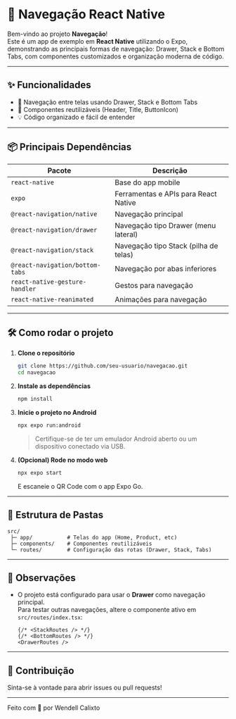 # 🚀 Navegação React Native

Bem-vindo ao projeto **Navegação**!  
Este é um app de exemplo em **React Native** utilizando o Expo, demonstrando as principais formas de navegação: Drawer, Stack e Bottom Tabs, com componentes customizados e organização moderna de código.

---

## ✨ Funcionalidades

- 📱 Navegação entre telas usando Drawer, Stack e Bottom Tabs  
- 🧩 Componentes reutilizáveis (Header, Title, ButtonIcon)
- 💡 Código organizado e fácil de entender

---

## 📦 Principais Dependências

| Pacote                           | Descrição                                   |
|-----------------------------------|---------------------------------------------|
| `react-native`                    | Base do app mobile                          |
| `expo`                            | Ferramentas e APIs para React Native        |
| `@react-navigation/native`        | Navegação principal                         |
| `@react-navigation/drawer`        | Navegação tipo Drawer (menu lateral)        |
| `@react-navigation/stack`         | Navegação tipo Stack (pilha de telas)       |
| `@react-navigation/bottom-tabs`   | Navegação por abas inferiores               |
| `react-native-gesture-handler`    | Gestos para navegação                       |
| `react-native-reanimated`         | Animações para navegação                    |

---

## 🛠️ Como rodar o projeto

1. **Clone o repositório**
   ```sh
   git clone https://github.com/seu-usuario/navegacao.git
   cd navegacao
   ```

2. **Instale as dependências**
   ```sh
   npm install
   ```

3. **Inicie o projeto no Android**
   ```sh
   npx expo run:android
   ```
   > Certifique-se de ter um emulador Android aberto ou um dispositivo conectado via USB.

4. **(Opcional) Rode no modo web**
   ```sh
   npx expo start
   ```
   E escaneie o QR Code com o app Expo Go.

---

## 📂 Estrutura de Pastas

```
src/
 ├─ app/           # Telas do app (Home, Product, etc)
 ├─ components/    # Componentes reutilizáveis
 └─ routes/        # Configuração das rotas (Drawer, Stack, Tabs)
```

---

## 📝 Observações

- O projeto está configurado para usar o **Drawer** como navegação principal.  
  Para testar outras navegações, altere o componente ativo em `src/routes/index.tsx`:

  ```tsx
  {/* <StackRoutes /> */}
  {/* <BottomRoutes /> */}
  <DrawerRoutes />
  ```

---

## 🤝 Contribuição

Sinta-se à vontade para abrir issues ou pull requests!

---

Feito com 💙 por Wendell Calixto